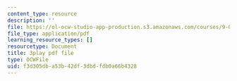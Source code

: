 ```yaml
---
content_type: resource
description: ''
file: https://ol-ocw-studio-app-production.s3.amazonaws.com/courses/9-00sc-introduction-to-psychology-fall-2011/f3d305dba53b42df3dbdfdb0a66b4328_lBU64nfe8nM.pdf
file_type: application/pdf
learning_resource_types: []
resourcetype: Document
title: 3play pdf file
type: OCWFile
uid: f3d305db-a53b-42df-3dbd-fdb0a66b4328
---
```

